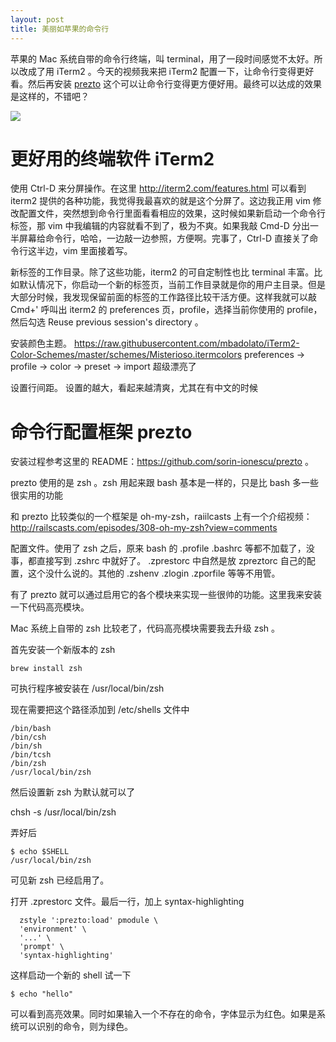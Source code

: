 ```yaml
---
layout: post
title: 美丽如苹果的命令行
---
```


苹果的 Mac 系统自带的命令行终端，叫
terminal，用了一段时间感觉不太好。所以改成了用 iTerm2 。今天的视频我来把 iTerm2
配置一下，让命令行变得更好看。然后再安装
[prezto](https://github.com/sorin-ionescu/prezto)
这个可以让命令行变得更方便好用。最终可以达成的效果是这样的，不错吧？

![](http://media.happycasts.net/pic/happycasts/endresult.png)


# 更好用的终端软件 iTerm2

使用 Ctrl-D 来分屏操作。在这里 <http://iterm2.com/features.html> 可以看到 iterm2
提供的各种功能，我觉得我最喜欢的就是这个分屏了。这边我正用 vim
修改配置文件，突然想到命令行里面看看相应的效果，这时候如果新启动一个命令行标签，那
vim 中我编辑的内容就看不到了，极为不爽。如果我敲 Cmd-D
分出一半屏幕给命令行，哈哈，一边敲一边参照，方便啊。完事了，Ctrl-D
直接关了命令行这半边，vim 里面接着写。

新标签的工作目录。除了这些功能，iterm2 的可自定制性也比 terminal
丰富。比如默认情况下，你启动一个新的标签页，当前工作目录就是你的用户主目录。但是大部分时候，我发现保留前面的标签的工作路径比较干活方便。这样我就可以敲
Cmd+' 呼叫出 iterm2 的 preferences 页，profile，选择当前你使用的
profile，然后勾选 Reuse previous session's directory 。

安装颜色主题。
  https://raw.githubusercontent.com/mbadolato/iTerm2-Color-Schemes/master/schemes/Misterioso.itermcolors
  preferences -> profile -> color -> preset -> import
  超级漂亮了

设置行间距。 设置的越大，看起来越清爽，尤其在有中文的时候 

# 命令行配置框架 prezto

安装过程参考这里的 README：<https://github.com/sorin-ionescu/prezto> 。

prezto 使用的是 zsh 。zsh 用起来跟 bash 基本是一样的，只是比 bash 多一些很实用的功能

和 prezto 比较类似的一个框架是 oh-my-zsh，raiilcasts 上有一个介绍视频：
<http://railscasts.com/episodes/308-oh-my-zsh?view=comments>


配置文件。使用了 zsh 之后，原来 bash 的 .profile .bashrc
等都不加载了，没事，都直接写到 .zshrc 中就好了。 .zprestorc  中自然是放
zpreztorc 自己的配置，这个没什么说的。其他的 .zshenv .zlogin .zporfile
等等不用管。

有了 prezto
就可以通过启用它的各个模块来实现一些很帅的功能。这里我来安装一下代码高亮模块。

Mac 系统上自带的 zsh 比较老了，代码高亮模块需要我去升级 zsh 。

首先安装一个新版本的 zsh

    brew install zsh

可执行程序被安装在 /usr/local/bin/zsh


现在需要把这个路径添加到 /etc/shells 文件中

    /bin/bash
    /bin/csh
    /bin/sh
    /bin/tcsh
    /bin/zsh
    /usr/local/bin/zsh

然后设置新 zsh 为默认就可以了

   chsh -s /usr/local/bin/zsh

弄好后

    $ echo $SHELL
    /usr/local/bin/zsh

可见新 zsh 已经启用了。


打开 .zprestorc 文件。最后一行，加上 syntax-highlighting

      zstyle ':prezto:load' pmodule \
      'environment' \
      '...' \
      'prompt' \
      'syntax-highlighting'

这样启动一个新的 shell 试一下

    $ echo "hello"

可以看到高亮效果。同时如果输入一个不存在的命令，字体显示为红色。如果是系统可以识别的命令，则为绿色。

